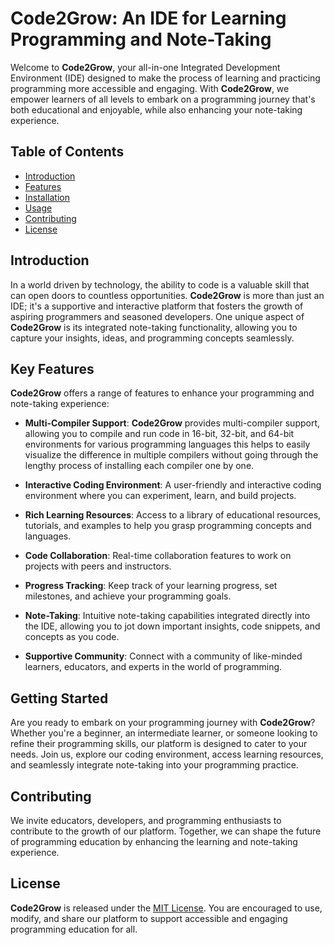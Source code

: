 
# Code2Grow: An IDE for Learning Programming and Note-Taking

Welcome to **Code2Grow**, your all-in-one Integrated Development Environment (IDE) designed to make the process of learning and practicing programming more accessible and engaging. With **Code2Grow**, we empower learners of all levels to embark on a programming journey that's both educational and enjoyable, while also enhancing your note-taking experience.

## Table of Contents

- [Introduction](#introduction)
- [Features](#key)
- [Installation](#installation)
- [Usage](#usage)
- [Contributing](#contributing)
- [License](#license)

## Introduction

In a world driven by technology, the ability to code is a valuable skill that can open doors to countless opportunities. **Code2Grow** is more than just an IDE; it's a supportive and interactive platform that fosters the growth of aspiring programmers and seasoned developers. One unique aspect of **Code2Grow** is its integrated note-taking functionality, allowing you to capture your insights, ideas, and programming concepts seamlessly.

## Key Features

**Code2Grow** offers a range of features to enhance your programming and note-taking experience:

- **Multi-Compiler Support**: **Code2Grow** provides multi-compiler support, allowing you to compile and run code in 16-bit, 32-bit, and 64-bit environments for various programming languages this helps to easily visualize the difference in multiple compilers without going through the lengthy process of installing each compiler one by one.

- **Interactive Coding Environment**: A user-friendly and interactive coding environment where you can experiment, learn, and build projects.

- **Rich Learning Resources**: Access to a library of educational resources, tutorials, and examples to help you grasp programming concepts and languages.

- **Code Collaboration**: Real-time collaboration features to work on projects with peers and instructors.

- **Progress Tracking**: Keep track of your learning progress, set milestones, and achieve your programming goals.

- **Note-Taking**: Intuitive note-taking capabilities integrated directly into the IDE, allowing you to jot down important insights, code snippets, and concepts as you code.

- **Supportive Community**: Connect with a community of like-minded learners, educators, and experts in the world of programming.

## Getting Started

Are you ready to embark on your programming journey with **Code2Grow**? Whether you're a beginner, an intermediate learner, or someone looking to refine their programming skills, our platform is designed to cater to your needs. Join us, explore our coding environment, access learning resources, and seamlessly integrate note-taking into your programming practice.

## Contributing

We invite educators, developers, and programming enthusiasts to contribute to the growth of our platform. Together, we can shape the future of programming education by enhancing the learning and note-taking experience.

## License

**Code2Grow** is released under the [MIT License](https://opensource.org/licenses/MIT). You are encouraged to use, modify, and share our platform to support accessible and engaging programming education for all.

